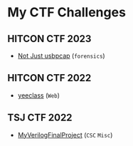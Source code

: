 # My CTF Challenges

## HITCON CTF 2023
- [Not Just usbpcap](HITCON%20CTF/2023/Not%20Just%20usbpcap) (`forensics`)

## HITCON CTF 2022
- [yeeclass](HITCON%20CTF/2022/yeeclass) (`Web`)

## TSJ CTF 2022
- [MyVerilogFinalProject](TSJCTF/2022/MyVerilogFinalProject) (`CSC` `Misc`)